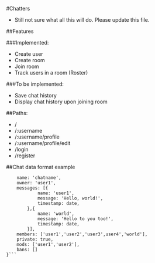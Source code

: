 #Chatters

* Still not sure what all this will do. Please update this file.

##Features

###Implemented:
 - Create user
 - Create room
 - Join room
 - Track users in a room (Roster)

###To be implemented:
 - Save chat history
 - Display chat history upon joining room

##Paths: 
 - /
 - /:username
 - /:username/profile
 - /:username/profile/edit
 - /login
 - /register

##Chat data format example

```chat {
	name: 'chatname',
	owner: 'user1',
	messages: [{
			name: 'user1',
			message: 'Hello, world!',
			timestamp: date,
		},{
			name: 'world',
			message: 'Hello to you too!',
			timestamp: date,
		}],
	members: ['user1','user2','user3',user4','world'],
	private: true,
	mods: ['user1','user2'],
	bans: []
}```
